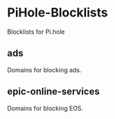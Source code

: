 # PiHole-Blocklists
Blocklists for Pi.hole

## ads

Domains for blocking ads.

## epic-online-services

Domains for blocking EOS.